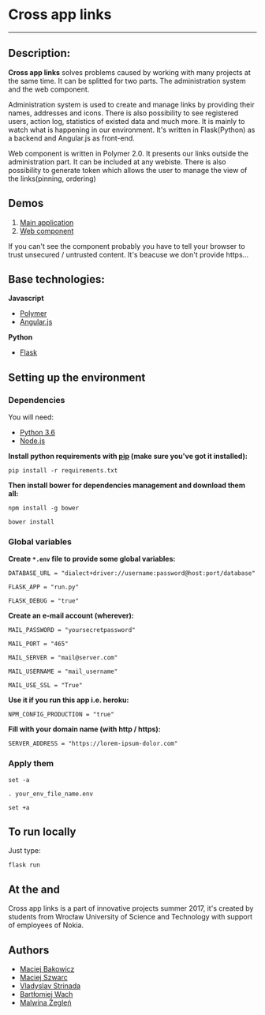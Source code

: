 # Cross app links 
---
## Description: 

**Cross app links** solves problems caused by working with many projects at the same time. 
It can be splitted for two parts. The administration system and the web component. 

Administration system is used to create and manage links by providing their names, addresses and icons. There is also possibility to see registered users, action log, statistics of existed data and much more. It is mainly to watch what is happening in our environment. It's written in Flask(Python) as a backend and Angular.js as front-end.


Web component is written in Polymer 2.0. It presents our links outside the administration part. It can be included at any webiste. There is also possibility to generate token which allows the user to manage the view of the links(pinning, ordering)


## Demos

1. [Main application](http://cross-app-links.herokuapp.com)
2. [Web component](http://cross-app-component.herokuapp.com)

If you can't see the component probably you have to tell your browser to trust unsecured / untrusted content. It's beacuse we don't provide https...

## Base technologies:

**Javascript**
- [Polymer](https://www.polymer-project.org/2.0/docs/about_20)
- [Angular.js](https://docs.angularjs.org/api)

**Python**
- [Flask](http://flask.pocoo.org/docs/0.12/)


## Setting up the environment

### Dependencies

You will need:

- [Python 3.6](https://www.python.org/downloads/)
- [Node.js](https://nodejs.org/en/)


**Install python requirements with [pip](https://pypi.python.org/pypi/pip) (make sure you've got it installed):**


```
pip install -r requirements.txt
```

**Then install bower for dependencies management and download them all:**

```
npm install -g bower
```

```
bower install
```

### Global variables

**Create `*.env` file to provide some global variables:**

```
DATABASE_URL = "dialect+driver://username:password@host:port/database"
```

```
FLASK_APP = "run.py"
```

```
FLASK_DEBUG = "true"
```


**Create an e-mail account (wherever):**

```
MAIL_PASSWORD = "yoursecretpassword"
```

```
MAIL_PORT = "465"
```

```
MAIL_SERVER = "mail@server.com"
```

```
MAIL_USERNAME = "mail_username"
```

```
MAIL_USE_SSL = "True"
```


**Use it if you run this app i.e. heroku:**

```
NPM_CONFIG_PRODUCTION = "true"
```


**Fill with your domain name (with http / https):**

```
SERVER_ADDRESS = "https://lorem-ipsum-dolor.com"
```

### Apply them

```
set -a
```
```
. your_env_file_name.env
```
```
set +a
```

## To run locally

Just type:

```
flask run
```

## At the and

Cross app links is a part of innovative projects summer 2017, it's created by students from Wrocław University of Science and Technology with support of employees of Nokia.

## Authors

- [Maciej Bakowicz](https://github.com/bakowroc)
- [Maciej Szwarc](https://github.com/lozohcum)
- [Vladyslav Strinada](https://github.com/vladstrinada)
- [Bartłomiej Wach](https://github.com/Waszislaw)
- [Malwina Żegleń](https://github.com/malwina-zeglen)
